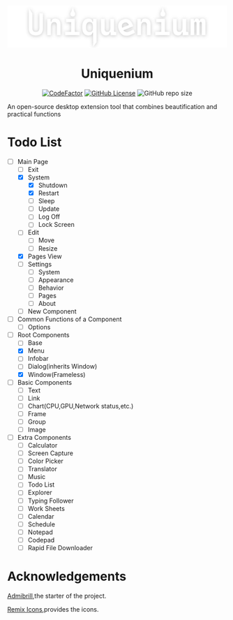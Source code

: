 ![](./media/logo/uniquenium-d.png)

<div align="center">

<h1>Uniquenium</h1>

[![CodeFactor](https://www.codefactor.io/repository/github/uniquenium/uniquenium/badge)](https://www.codefactor.io/repository/github/uniquenium/uniquenium)
[![GitHub License](https://img.shields.io/github/license/Uniquenium/Uniquenium)](LICENSE)
![GitHub repo size](https://img.shields.io/github/repo-size/Uniquenium/Uniquenium)

</div>
An open-source desktop extension tool that combines beautification and practical functions



# Todo List
- [ ] Main Page
    - [ ] Exit
    - [x] System 
        - [x] Shutdown
        - [x] Restart
        - [ ] Sleep
        - [ ] Update
        - [ ] Log Off
        - [ ] Lock Screen
    - [ ] Edit
        - [ ] Move
        - [ ] Resize
    - [x] Pages View
    - [ ] Settings
        - [ ] System
        - [ ] Appearance
        - [ ] Behavior
        - [ ] Pages
        - [ ] About
    - [ ] New Component
- [ ] Common Functions of a Component
    - [ ] Options
- [ ] Root Components
    - [ ] Base 
    - [x] Menu
    - [ ] Infobar
    - [ ] Dialog(inherits Window)
    - [x] Window(Frameless)
- [ ] Basic Components
    - [ ] Text
    - [ ] Link
    - [ ] Chart(CPU,GPU,Network status,etc.)
    - [ ] Frame
    - [ ] Group
    - [ ] Image
- [ ] Extra Components
    - [ ] Calculator
    - [ ] Screen Capture
    - [ ] Color Picker
    - [ ] Translator
    - [ ] Music
    - [ ] Todo List
    - [ ] Explorer
    - [ ] Typing Follower
    - [ ] Work Sheets
    - [ ] Calendar
    - [ ] Schedule
    - [ ] Notepad
    - [ ] Codepad
    - [ ] Rapid File Downloader

# Acknowledgements

[Admibrill](https://github.com/admibrill),the starter of the project.

[Remix Icons](https://www.remixicon.cn/collection),provides the icons.
